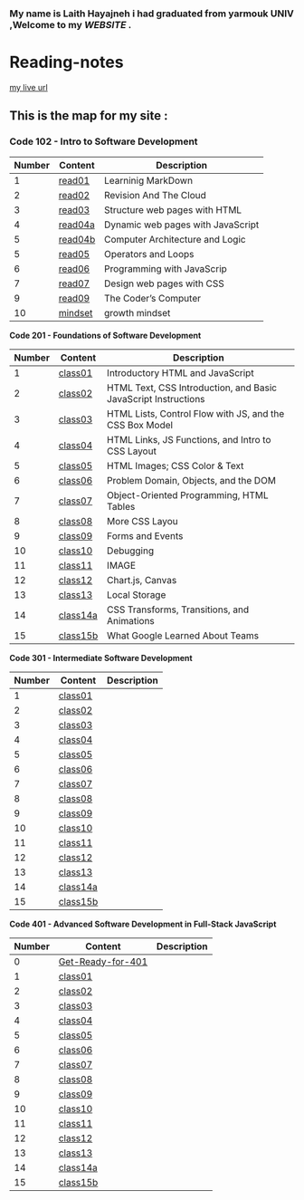 ### My name is Laith Hayajneh i had graduated from yarmouk UNIV ,Welcome to my *WEBSITE* .
# **Reading-notes**


[my live url](https://laith-hayajneh.github.io/reading-notes/)

## This is the map for my site :

### Code 102 - Intro to Software Development

|Number | Content |Description|
|-------|---------|---------------|
|1|[read01](read01)|Learninig MarkDown|
|2|[read02](read02)|Revision And The Cloud|
|3|[read03](read03)|Structure web pages with HTML|
|4|[read04a](read04a)|Dynamic web pages with JavaScript|
|5|[read04b](read04b)|Computer Architecture and Logic|
|5|[read05](read05)|Operators and Loops|
|6|[read06](read06)|Programming with JavaScrip|
|7|[read07](read07)|Design web pages with CSS|
|9|[read09](read09)|The Coder’s Computer|
|10|[mindset](mindset.md)|growth mindset|

**Code 201 - Foundations of Software Development**



|Number | Content |Description|
|-------|---------|-----------|
|1|[class01](201/class-01)|Introductory HTML and JavaScript|
|2|[class02](201/class-02)|HTML Text, CSS Introduction, and Basic JavaScript Instructions|
|3|[class03](201/class-03)|HTML Lists, Control Flow with JS, and the CSS Box Model|
|4|[class04](201/class-04)|HTML Links, JS Functions, and Intro to CSS Layout |
|5|[class05](201/class-05)| HTML Images; CSS Color & Text|
|6|[class06](201/class-06)|Problem Domain, Objects, and the DOM|
|7|[class07](201/class-07)|Object-Oriented Programming, HTML Tables|
|8|[class08](201/class-08)|More CSS Layou|
|9|[class09](201/class-09)|Forms and Events|
|10|[class10](201/class-10)|Debugging|
|11|[class11](201/class-11)|IMAGE|
|12|[class12](201/class-12)| Chart.js, Canvas|
|13|[class13](201/class-13)|Local Storage|
|14|[class14a](201/class-14)| CSS Transforms, Transitions, and Animations|
|15|[class15b](201/class-15)|What Google Learned About Teams|

**Code 301 - Intermediate Software Development**



|Number | Content |Description|
|-------|---------|-----------|
|1|[class01](301/class-01)| |
|2|[class02](301/class-02)| |
|3|[class03](301/class-03)| |
|4|[class04](301/class-04)|  |
|5|[class05](301/class-05)| |
|6|[class06](301/class-06)| |
|7|[class07](301/class-07)| |
|8|[class08](301/class-08)| |
|9|[class09](301/class-09)|  |
|10|[class10](301/class-10)| |
|11|[class11](301/class-11)| |
|12|[class12](301/class-12)|  |
|13|[class13](301/class-13)| |
|14|[class14a](301/class-14)|  |
|15|[class15b](301/class-15)| |


**Code 401 - Advanced Software Development in Full-Stack JavaScript**


|Number | Content |Description|
|-------|---------|-----------|
|0|[Get-Ready-for-401](401/get-Ready-for-401)| |
|1|[class01](401/class-01)| |
|2|[class02](401/class-02)| |
|3|[class03](401/class-03)| |
|4|[class04](401/class-04)|  |
|5|[class05](401/class-05)| |
|6|[class06](401/class-06)| |
|7|[class07](401/class-07)| |
|8|[class08](401/class-08)| |
|9|[class09](401/class-09)|  |
|10|[class10](401/class-10)| |
|11|[class11](401/class-11)| |
|12|[class12](401/class-12)|  |
|13|[class13](401/class-13)| |
|14|[class14a](401/class-14)|  |
|15|[class15b](401/class-15)| |

